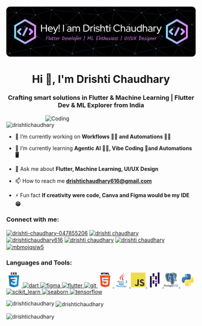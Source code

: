![Header](./github-header-image1.png)
<h1 align="center">Hi 👋, I'm Drishti Chaudhary</h1>
<h3 align="center">Crafting smart solutions in Flutter & Machine Learning | Flutter Dev & ML Explorer from India</h3>
<img align = "right" alt = "Coding" width = "400" src = "https://user-images.githubusercontent.com/74038190/212749447-bfb7e725-6987-49d9-ae85-2015e3e7cc41.gif">

<p align="left"> <img src="https://komarev.com/ghpvc/?username=drishtichaudhary&label=Profile%20views&color=0e75b6&style=flat" alt="drishtichaudhary" /> </p>

- 🔭 I’m currently working on **Workflows 🧑‍💻 and Automations 🏃‍♀️**

- 🌱 I’m currently learning **Agentic AI 👩‍💻, Vibe Coding 👾and Automations 🖥️**

- 💬 Ask me about **Flutter, Machine Learning, UI/UX Design**

- 📫 How to reach me **drishtichaudhary616@gmail.com**

- ⚡ Fun fact **If creativity were code, Canva and Figma would be my IDE 😁**

<h3 align="left">Connect with me:</h3>
<p align="left">
<a href="https://linkedin.com/in/drishti-chaudhary-047855206" target="blank"><img align="center" src="https://raw.githubusercontent.com/rahuldkjain/github-profile-readme-generator/master/src/images/icons/Social/linked-in-alt.svg" alt="drishti-chaudhary-047855206" height="30" width="40" /></a>
<a href="https://kaggle.com/drishti chaudhary" target="blank"><img align="center" src="https://raw.githubusercontent.com/rahuldkjain/github-profile-readme-generator/master/src/images/icons/Social/kaggle.svg" alt="drishti chaudhary" height="30" width="40" /></a>
<a href="https://instagram.com/drishtichaudhary616" target="blank"><img align="center" src="https://raw.githubusercontent.com/rahuldkjain/github-profile-readme-generator/master/src/images/icons/Social/instagram.svg" alt="drishtichaudhary616" height="30" width="40" /></a>
<a href="https://dribbble.com/drishti chaudhary" target="blank"><img align="center" src="https://raw.githubusercontent.com/rahuldkjain/github-profile-readme-generator/master/src/images/icons/Social/dribbble.svg" alt="drishti chaudhary" height="30" width="40" /></a>
<a href="https://www.behance.net/drishti chaudhary" target="blank"><img align="center" src="https://raw.githubusercontent.com/rahuldkjain/github-profile-readme-generator/master/src/images/icons/Social/behance.svg" alt="drishti chaudhary" height="30" width="40" /></a>
<a href="https://leetcode.com/u/drishtichaudhary616/" target="blank"><img align="center" src="https://raw.githubusercontent.com/rahuldkjain/github-profile-readme-generator/master/src/images/icons/Social/leet-code.svg" alt="mbmojqsiw5" height="30" width="40" /></a>
</p>

<h3 align="left">Languages and Tools:</h3>
<p align="left"> <a href="https://www.w3schools.com/css/" target="_blank" rel="noreferrer"> <img src="https://raw.githubusercontent.com/devicons/devicon/master/icons/css3/css3-original-wordmark.svg" alt="css3" width="40" height="40"/> </a> <a href="https://dart.dev" target="_blank" rel="noreferrer"> <img src="https://www.vectorlogo.zone/logos/dartlang/dartlang-icon.svg" alt="dart" width="40" height="40"/> </a> <a href="https://www.figma.com/" target="_blank" rel="noreferrer"> <img src="https://www.vectorlogo.zone/logos/figma/figma-icon.svg" alt="figma" width="40" height="40"/> </a> <a href="https://flutter.dev" target="_blank" rel="noreferrer"> <img src="https://www.vectorlogo.zone/logos/flutterio/flutterio-icon.svg" alt="flutter" width="40" height="40"/> </a> <a href="https://git-scm.com/" target="_blank" rel="noreferrer"> <img src="https://www.vectorlogo.zone/logos/git-scm/git-scm-icon.svg" alt="git" width="40" height="40"/> </a> <a href="https://www.w3.org/html/" target="_blank" rel="noreferrer"> <img src="https://raw.githubusercontent.com/devicons/devicon/master/icons/html5/html5-original-wordmark.svg" alt="html5" width="40" height="40"/> </a> <a href="https://www.java.com" target="_blank" rel="noreferrer"> <img src="https://raw.githubusercontent.com/devicons/devicon/master/icons/java/java-original.svg" alt="java" width="40" height="40"/> </a> <a href="https://developer.mozilla.org/en-US/docs/Web/JavaScript" target="_blank" rel="noreferrer"> <img src="https://raw.githubusercontent.com/devicons/devicon/master/icons/javascript/javascript-original.svg" alt="javascript" width="40" height="40"/> </a> <a href="https://pandas.pydata.org/" target="_blank" rel="noreferrer"> <img src="https://raw.githubusercontent.com/devicons/devicon/2ae2a900d2f041da66e950e4d48052658d850630/icons/pandas/pandas-original.svg" alt="pandas" width="40" height="40"/> </a> <a href="https://www.postgresql.org" target="_blank" rel="noreferrer"> <img src="https://raw.githubusercontent.com/devicons/devicon/master/icons/postgresql/postgresql-original-wordmark.svg" alt="postgresql" width="40" height="40"/> </a> <a href="https://www.python.org" target="_blank" rel="noreferrer"> <img src="https://raw.githubusercontent.com/devicons/devicon/master/icons/python/python-original.svg" alt="python" width="40" height="40"/> </a> <a href="https://scikit-learn.org/" target="_blank" rel="noreferrer"> <img src="https://upload.wikimedia.org/wikipedia/commons/0/05/Scikit_learn_logo_small.svg" alt="scikit_learn" width="40" height="40"/> </a> <a href="https://seaborn.pydata.org/" target="_blank" rel="noreferrer"> <img src="https://seaborn.pydata.org/_images/logo-mark-lightbg.svg" alt="seaborn" width="40" height="40"/> </a> <a href="https://www.tensorflow.org" target="_blank" rel="noreferrer"> <img src="https://www.vectorlogo.zone/logos/tensorflow/tensorflow-icon.svg" alt="tensorflow" width="40" height="40"/> </a> </p>

<p><img align="left" src="https://github-readme-stats.vercel.app/api/top-langs?username=drishtichaudhary&show_icons=true&locale=en&layout=compact" alt="drishtichaudhary" /></p>

<p>&nbsp;<img align="center" src="https://github-readme-stats.vercel.app/api?username=drishtichaudhary&show_icons=true&locale=en" alt="drishtichaudhary" /></p>

<p><img align="center" src="https://github-readme-streak-stats.herokuapp.com/?user=drishtichaudhary&" alt="drishtichaudhary" /></p>
